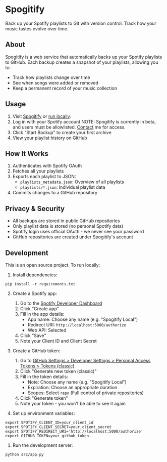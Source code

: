# Spogitify

Back up your Spotify playlists to Git with version control. Track how your music tastes evolve over time.

## About

Spogitify is a web service that automatically backs up your Spotify playlists to GitHub. Each backup creates a snapshot of your playlists, allowing you to:

- Track how playlists change over time
- See when songs were added or removed
- Keep a permanent record of your music collection

## Usage

1. Visit [Spogitify](https://spogitify-65ba8394f115.herokuapp.com/) or [run locally](#development).
2. Log in with your Spotify account
   NOTE: Spogitify is currently in beta, and users must be allowlisted. [Contact](https://arizerner.com/contact) me for access.
3. Click "Start Backup" to create your first archive
4. View your playlist history on GitHub

## How It Works

1. Authenticates with Spotify OAuth
2. Fetches all your playlists
3. Exports each playlist to JSON:
   - `playlists_metadata.json`: Overview of all playlists
   - `playlists/*.json`: Individual playlist data
4. Commits changes to a GitHub repository

## Privacy & Security

- All backups are stored in public GitHub repositories
- Only playlist data is stored (no personal Spotify data)
- Spotify login uses official OAuth - we never see your password
- GitHub repositories are created under Spogitify's account

## Development

This is an open source project. To run locally:

1. Install dependencies:
```
pip install -r requirements.txt
```

2. Create a Spotify app:
   1. Go to the [Spotify Developer Dashboard](https://developer.spotify.com/dashboard)
   2. Click "Create app"
   3. Fill in the app details:
      - App name: Choose any name (e.g. "Spogitify Local")
      - Redirect URI: `http://localhost:5000/authorize`
      - Web API: Selected
   4. Click "Save"
   5. Note your Client ID and Client Secret

3. Create a GitHub token:
   1. Go to [GitHub Settings > Developer Settings > Personal Access Tokens > Tokens (classic)](https://github.com/settings/tokens)
   2. Click "Generate new token (classic)"
   3. Fill in the token details:
      - Note: Choose any name (e.g. "Spogitify Local")
      - Expiration: Choose an appropriate duration
      - Scopes: Select `repo` (Full control of private repositories)
   4. Click "Generate token"
   5. Note your token - you won't be able to see it again

4. Set up environment variables:
```
export SPOTIFY_CLIENT_ID=your_client_id
export SPOTIFY_CLIENT_SECRET=your_client_secret
export SPOTIFY_REDIRECT_URI='http://localhost:5000/authorize'
export GITHUB_TOKEN=your_github_token
```

1. Run the development server:
```
python src/app.py
```

